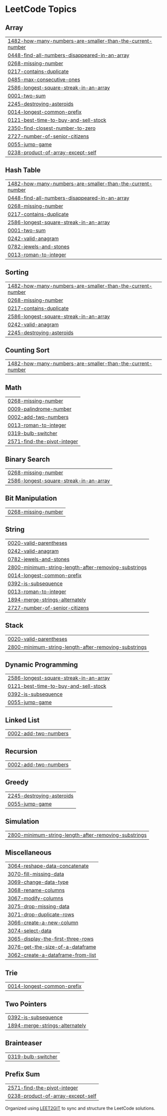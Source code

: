 <!---LeetCode Topics Start-->
# LeetCode Topics
## Array
|  |
| ------- |
| [1482-how-many-numbers-are-smaller-than-the-current-number](https://github.com/Rai-shwith/LeetSolutions/tree/master/1482-how-many-numbers-are-smaller-than-the-current-number) |
| [0448-find-all-numbers-disappeared-in-an-array](https://github.com/Rai-shwith/LeetSolutions/tree/master/0448-find-all-numbers-disappeared-in-an-array) |
| [0268-missing-number](https://github.com/Rai-shwith/LeetSolutions/tree/master/0268-missing-number) |
| [0217-contains-duplicate](https://github.com/Rai-shwith/LeetSolutions/tree/master/0217-contains-duplicate) |
| [0485-max-consecutive-ones](https://github.com/Rai-shwith/LeetSolutions/tree/master/0485-max-consecutive-ones) |
| [2586-longest-square-streak-in-an-array](https://github.com/Rai-shwith/LeetSolutions/tree/master/2586-longest-square-streak-in-an-array) |
| [0001-two-sum](https://github.com/Rai-shwith/LeetSolutions/tree/master/0001-two-sum) |
| [2245-destroying-asteroids](https://github.com/Rai-shwith/LeetSolutions/tree/master/2245-destroying-asteroids) |
| [0014-longest-common-prefix](https://github.com/Rai-shwith/LeetSolutions/tree/master/0014-longest-common-prefix) |
| [0121-best-time-to-buy-and-sell-stock](https://github.com/Rai-shwith/LeetSolutions/tree/master/0121-best-time-to-buy-and-sell-stock) |
| [2350-find-closest-number-to-zero](https://github.com/Rai-shwith/LeetSolutions/tree/master/2350-find-closest-number-to-zero) |
| [2727-number-of-senior-citizens](https://github.com/Rai-shwith/LeetSolutions/tree/master/2727-number-of-senior-citizens) |
| [0055-jump-game](https://github.com/Rai-shwith/LeetSolutions/tree/master/0055-jump-game) |
| [0238-product-of-array-except-self](https://github.com/Rai-shwith/LeetSolutions/tree/master/0238-product-of-array-except-self) |
## Hash Table
|  |
| ------- |
| [1482-how-many-numbers-are-smaller-than-the-current-number](https://github.com/Rai-shwith/LeetSolutions/tree/master/1482-how-many-numbers-are-smaller-than-the-current-number) |
| [0448-find-all-numbers-disappeared-in-an-array](https://github.com/Rai-shwith/LeetSolutions/tree/master/0448-find-all-numbers-disappeared-in-an-array) |
| [0268-missing-number](https://github.com/Rai-shwith/LeetSolutions/tree/master/0268-missing-number) |
| [0217-contains-duplicate](https://github.com/Rai-shwith/LeetSolutions/tree/master/0217-contains-duplicate) |
| [2586-longest-square-streak-in-an-array](https://github.com/Rai-shwith/LeetSolutions/tree/master/2586-longest-square-streak-in-an-array) |
| [0001-two-sum](https://github.com/Rai-shwith/LeetSolutions/tree/master/0001-two-sum) |
| [0242-valid-anagram](https://github.com/Rai-shwith/LeetSolutions/tree/master/0242-valid-anagram) |
| [0782-jewels-and-stones](https://github.com/Rai-shwith/LeetSolutions/tree/master/0782-jewels-and-stones) |
| [0013-roman-to-integer](https://github.com/Rai-shwith/LeetSolutions/tree/master/0013-roman-to-integer) |
## Sorting
|  |
| ------- |
| [1482-how-many-numbers-are-smaller-than-the-current-number](https://github.com/Rai-shwith/LeetSolutions/tree/master/1482-how-many-numbers-are-smaller-than-the-current-number) |
| [0268-missing-number](https://github.com/Rai-shwith/LeetSolutions/tree/master/0268-missing-number) |
| [0217-contains-duplicate](https://github.com/Rai-shwith/LeetSolutions/tree/master/0217-contains-duplicate) |
| [2586-longest-square-streak-in-an-array](https://github.com/Rai-shwith/LeetSolutions/tree/master/2586-longest-square-streak-in-an-array) |
| [0242-valid-anagram](https://github.com/Rai-shwith/LeetSolutions/tree/master/0242-valid-anagram) |
| [2245-destroying-asteroids](https://github.com/Rai-shwith/LeetSolutions/tree/master/2245-destroying-asteroids) |
## Counting Sort
|  |
| ------- |
| [1482-how-many-numbers-are-smaller-than-the-current-number](https://github.com/Rai-shwith/LeetSolutions/tree/master/1482-how-many-numbers-are-smaller-than-the-current-number) |
## Math
|  |
| ------- |
| [0268-missing-number](https://github.com/Rai-shwith/LeetSolutions/tree/master/0268-missing-number) |
| [0009-palindrome-number](https://github.com/Rai-shwith/LeetSolutions/tree/master/0009-palindrome-number) |
| [0002-add-two-numbers](https://github.com/Rai-shwith/LeetSolutions/tree/master/0002-add-two-numbers) |
| [0013-roman-to-integer](https://github.com/Rai-shwith/LeetSolutions/tree/master/0013-roman-to-integer) |
| [0319-bulb-switcher](https://github.com/Rai-shwith/LeetSolutions/tree/master/0319-bulb-switcher) |
| [2571-find-the-pivot-integer](https://github.com/Rai-shwith/LeetSolutions/tree/master/2571-find-the-pivot-integer) |
## Binary Search
|  |
| ------- |
| [0268-missing-number](https://github.com/Rai-shwith/LeetSolutions/tree/master/0268-missing-number) |
| [2586-longest-square-streak-in-an-array](https://github.com/Rai-shwith/LeetSolutions/tree/master/2586-longest-square-streak-in-an-array) |
## Bit Manipulation
|  |
| ------- |
| [0268-missing-number](https://github.com/Rai-shwith/LeetSolutions/tree/master/0268-missing-number) |
## String
|  |
| ------- |
| [0020-valid-parentheses](https://github.com/Rai-shwith/LeetSolutions/tree/master/0020-valid-parentheses) |
| [0242-valid-anagram](https://github.com/Rai-shwith/LeetSolutions/tree/master/0242-valid-anagram) |
| [0782-jewels-and-stones](https://github.com/Rai-shwith/LeetSolutions/tree/master/0782-jewels-and-stones) |
| [2800-minimum-string-length-after-removing-substrings](https://github.com/Rai-shwith/LeetSolutions/tree/master/2800-minimum-string-length-after-removing-substrings) |
| [0014-longest-common-prefix](https://github.com/Rai-shwith/LeetSolutions/tree/master/0014-longest-common-prefix) |
| [0392-is-subsequence](https://github.com/Rai-shwith/LeetSolutions/tree/master/0392-is-subsequence) |
| [0013-roman-to-integer](https://github.com/Rai-shwith/LeetSolutions/tree/master/0013-roman-to-integer) |
| [1894-merge-strings-alternately](https://github.com/Rai-shwith/LeetSolutions/tree/master/1894-merge-strings-alternately) |
| [2727-number-of-senior-citizens](https://github.com/Rai-shwith/LeetSolutions/tree/master/2727-number-of-senior-citizens) |
## Stack
|  |
| ------- |
| [0020-valid-parentheses](https://github.com/Rai-shwith/LeetSolutions/tree/master/0020-valid-parentheses) |
| [2800-minimum-string-length-after-removing-substrings](https://github.com/Rai-shwith/LeetSolutions/tree/master/2800-minimum-string-length-after-removing-substrings) |
## Dynamic Programming
|  |
| ------- |
| [2586-longest-square-streak-in-an-array](https://github.com/Rai-shwith/LeetSolutions/tree/master/2586-longest-square-streak-in-an-array) |
| [0121-best-time-to-buy-and-sell-stock](https://github.com/Rai-shwith/LeetSolutions/tree/master/0121-best-time-to-buy-and-sell-stock) |
| [0392-is-subsequence](https://github.com/Rai-shwith/LeetSolutions/tree/master/0392-is-subsequence) |
| [0055-jump-game](https://github.com/Rai-shwith/LeetSolutions/tree/master/0055-jump-game) |
## Linked List
|  |
| ------- |
| [0002-add-two-numbers](https://github.com/Rai-shwith/LeetSolutions/tree/master/0002-add-two-numbers) |
## Recursion
|  |
| ------- |
| [0002-add-two-numbers](https://github.com/Rai-shwith/LeetSolutions/tree/master/0002-add-two-numbers) |
## Greedy
|  |
| ------- |
| [2245-destroying-asteroids](https://github.com/Rai-shwith/LeetSolutions/tree/master/2245-destroying-asteroids) |
| [0055-jump-game](https://github.com/Rai-shwith/LeetSolutions/tree/master/0055-jump-game) |
## Simulation
|  |
| ------- |
| [2800-minimum-string-length-after-removing-substrings](https://github.com/Rai-shwith/LeetSolutions/tree/master/2800-minimum-string-length-after-removing-substrings) |
## Miscellaneous
|  |
| ------- |
| [3064-reshape-data-concatenate](https://github.com/Rai-shwith/LeetSolutions/tree/master/3064-reshape-data-concatenate) |
| [3070-fill-missing-data](https://github.com/Rai-shwith/LeetSolutions/tree/master/3070-fill-missing-data) |
| [3069-change-data-type](https://github.com/Rai-shwith/LeetSolutions/tree/master/3069-change-data-type) |
| [3068-rename-columns](https://github.com/Rai-shwith/LeetSolutions/tree/master/3068-rename-columns) |
| [3067-modify-columns](https://github.com/Rai-shwith/LeetSolutions/tree/master/3067-modify-columns) |
| [3075-drop-missing-data](https://github.com/Rai-shwith/LeetSolutions/tree/master/3075-drop-missing-data) |
| [3071-drop-duplicate-rows](https://github.com/Rai-shwith/LeetSolutions/tree/master/3071-drop-duplicate-rows) |
| [3066-create-a-new-column](https://github.com/Rai-shwith/LeetSolutions/tree/master/3066-create-a-new-column) |
| [3074-select-data](https://github.com/Rai-shwith/LeetSolutions/tree/master/3074-select-data) |
| [3065-display-the-first-three-rows](https://github.com/Rai-shwith/LeetSolutions/tree/master/3065-display-the-first-three-rows) |
| [3076-get-the-size-of-a-dataframe](https://github.com/Rai-shwith/LeetSolutions/tree/master/3076-get-the-size-of-a-dataframe) |
| [3062-create-a-dataframe-from-list](https://github.com/Rai-shwith/LeetSolutions/tree/master/3062-create-a-dataframe-from-list) |
## Trie
|  |
| ------- |
| [0014-longest-common-prefix](https://github.com/Rai-shwith/LeetSolutions/tree/master/0014-longest-common-prefix) |
## Two Pointers
|  |
| ------- |
| [0392-is-subsequence](https://github.com/Rai-shwith/LeetSolutions/tree/master/0392-is-subsequence) |
| [1894-merge-strings-alternately](https://github.com/Rai-shwith/LeetSolutions/tree/master/1894-merge-strings-alternately) |
## Brainteaser
|  |
| ------- |
| [0319-bulb-switcher](https://github.com/Rai-shwith/LeetSolutions/tree/master/0319-bulb-switcher) |
## Prefix Sum
|  |
| ------- |
| [2571-find-the-pivot-integer](https://github.com/Rai-shwith/LeetSolutions/tree/master/2571-find-the-pivot-integer) |
| [0238-product-of-array-except-self](https://github.com/Rai-shwith/LeetSolutions/tree/master/0238-product-of-array-except-self) |

<!---LeetCode Topics End-->
Organized using <a href="https://github.com/Rai-shwith/LEET2GIT" target="_blank">LEET2GIT</a> to sync and structure the LeetCode solutions.
